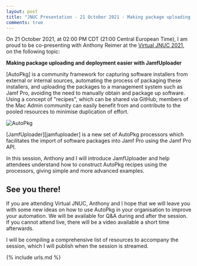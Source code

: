 ```yaml
---
layout: post
title: "JNUC Presentation - 21 October 2021 - Making package uploading and deployment easier with JamfUploader"
comments: true
---
```


On 21 October 2021, at 02:00 PM CDT (21:00 Central European Time), I am proud to be co-presenting with Anthony Reimer at the [Virtual JNUC 2021](https://www.jamf.com/events/jamf-nation-user-conference/2021/), on the following topic:

**Making package uploading and deployment easier with JamfUploader**

[AutoPkg] is a community framework for capturing software installers from external or internal sources, automating the process of packaging these installers, and uploading the packages to a management system such as Jamf Pro, avoiding the need to manually obtain and package up software. Using a concept of "recipes", which can be shared via GitHub, members of the Mac Admin community can easily benefit from and contribute to the pooled resources to minimise duplication of effort.

![AutoPkg](https://avatars0.githubusercontent.com/u/5170557)

[JamfUploader][jamfuploader] is a new set of AutoPkg processors which facilitates the import of software packages into Jamf Pro using the Jamf Pro API.

In this session, Anthony and I will introduce JamfUploader and help attendees understand how to construct AutoPkg recipes using the processors, giving simple and more advanced examples.

## See you there!

If you are attending Virtual JNUC, Anthony and I hope that we will leave you with some new ideas on how to use AutoPkg in your organisation to improve your automation. We will be available for Q&A during and after the session. If you cannot attend live, there will be a video available a short time afterwards.

I will be compiling a comprehensive list of resources to accompany the session, which I will publish when the session is streamed.

{% include urls.md %}
